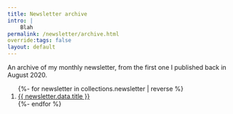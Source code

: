 ```yaml
---
title: Newsletter archive
intro: |
    Blah
permalink: /newsletter/archive.html
override:tags: false
layout: default
---
```


An archive of my monthly newsletter, from the first one I published back in August 2020.

<ol class="index-list" reversed>
    {%- for newsletter in collections.newsletter | reverse %}
    <li><a href="/newsletter/{{ newsletter.page.fileSlug }}">{{ newsletter.data.title }}</a></li>
    {%- endfor %}
</ol>
